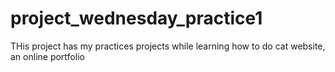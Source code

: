 # project_wednesday_practice1
THis project has my practices projects while learning how to do cat website, an online portfolio
